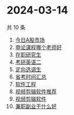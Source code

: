 # 2024-03-14

共 10 条

<!-- BEGIN -->
<!-- 最后更新时间 Thu Mar 14 2024 06:08:22 GMT+0800 (China Standard Time) -->

1. [今日A股市场](https://www.zhihu.com/search?q=今日A股市场)
1. [申论课程哪个老师好](https://www.zhihu.com/search?q=申论课程哪个老师好)
1. [在职研究生](https://www.zhihu.com/search?q=在职研究生)
1. [考研英语二](https://www.zhihu.com/search?q=考研英语二)
1. [定向选调生](https://www.zhihu.com/search?q=定向选调生)
1. [省考时间汇总](https://www.zhihu.com/search?q=省考时间汇总)
1. [软件工程](https://www.zhihu.com/search?q=软件工程)
1. [视频剪辑软件推荐](https://www.zhihu.com/search?q=视频剪辑软件推荐)
1. [视频剪辑软件](https://www.zhihu.com/search?q=视频剪辑软件)
1. [兼职副业干什么好](https://www.zhihu.com/search?q=兼职副业干什么好)

<!-- END -->
